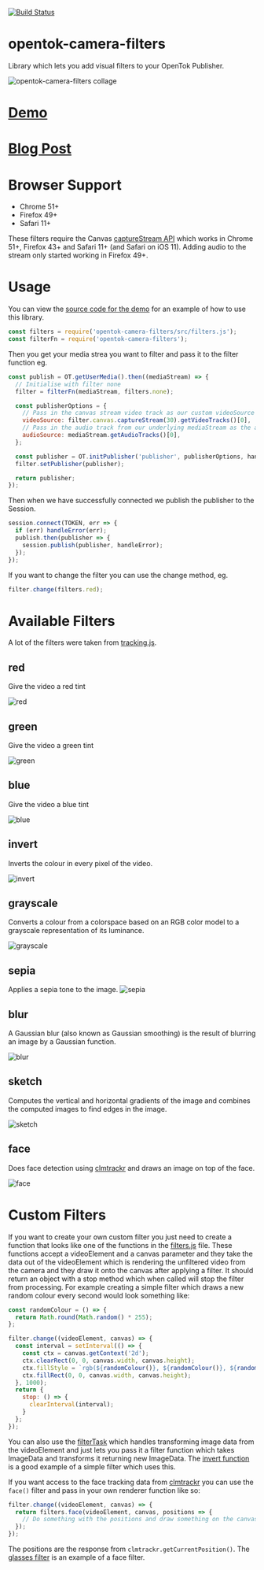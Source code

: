 [![Build Status](https://travis-ci.org/aullman/opentok-camera-filters.svg?branch=master)](https://travis-ci.org/aullman/opentok-camera-filters)

# opentok-camera-filters
Library which lets you add visual filters to your OpenTok Publisher.

![opentok-camera-filters collage](https://github.com/aullman/opentok-camera-filters/raw/master/images/Collage.png)

# [Demo](https://aullman.github.io/opentok-camera-filters/)

# [Blog Post](http://www.tokbox.com/blog/camera-filters-in-opentok-for-web/)

# Browser Support

* Chrome 51+
* Firefox 49+
* Safari 11+

These filters require the Canvas [captureStream API](https://developer.mozilla.org/en-US/docs/Web/API/HTMLCanvasElement/captureStream) which works in Chrome 51+, Firefox 43+ and Safari 11+ (and Safari on iOS 11). Adding audio to the stream only started working in Firefox 49+.

# Usage

You can view the [source code for the demo](https://github.com/aullman/opentok-camera-filters/blob/gh-pages/src/demo.js) for an example of how to use this library.

```javascript
const filters = require('opentok-camera-filters/src/filters.js');
const filterFn = require('opentok-camera-filters');
```

Then you get your media strea you want to filter and pass it to the filter function eg.

```javascript
const publish = OT.getUserMedia().then((mediaStream) => {
  // Initialise with filter none
  filter = filterFn(mediaStream, filters.none);

  const publisherOptions = {
    // Pass in the canvas stream video track as our custom videoSource
    videoSource: filter.canvas.captureStream(30).getVideoTracks()[0],
    // Pass in the audio track from our underlying mediaStream as the audioSource
    audioSource: mediaStream.getAudioTracks()[0],
  };

  const publisher = OT.initPublisher('publisher', publisherOptions, handleError);
  filter.setPublisher(publisher);

  return publisher;
});
```

Then when we have successfully connected we publish the publisher to the Session.

```javascript
session.connect(TOKEN, err => {
  if (err) handleError(err);
  publish.then(publisher => {
    session.publish(publisher, handleError);
  });
});
```

If you want to change the filter you can use the change method, eg.

```javascript
filter.change(filters.red);
```

# Available Filters

A lot of the filters were taken from [tracking.js](https://trackingjs.com).

## red
Give the video a red tint

![red](https://github.com/aullman/opentok-camera-filters/raw/master/images/red.png)

## green
Give the video a green tint

![green](https://github.com/aullman/opentok-camera-filters/raw/master/images/green.png)

## blue
Give the video a blue tint

![blue](https://github.com/aullman/opentok-camera-filters/raw/master/images/blue.png)


## invert
Inverts the colour in every pixel of the video.

![invert](https://github.com/aullman/opentok-camera-filters/raw/master/images/invert.png)

## grayscale
Converts a colour from a colorspace based on an RGB color model to a grayscale representation of its luminance.

![grayscale](https://github.com/aullman/opentok-camera-filters/raw/master/images/grayscale.png)

## sepia

Applies a sepia tone to the image.
![sepia](https://github.com/aullman/opentok-camera-filters/raw/master/images/sepia.png)

## blur
A Gaussian blur (also known as Gaussian smoothing) is the result of blurring an image by a Gaussian function.

![blur](https://github.com/aullman/opentok-camera-filters/raw/master/images/blur.png)

## sketch
Computes the vertical and horizontal gradients of the image and combines the computed images to find edges in the image.

![sketch](https://github.com/aullman/opentok-camera-filters/raw/master/images/sketch.png)

## face
Does face detection using [clmtrackr](https://github.com/auduno/clmtrackr) and draws an image on top of the face.

![face](https://github.com/aullman/opentok-camera-filters/raw/master/images/face.png)

# Custom Filters

If you want to create your own custom filter you just need to create a function that looks like one of the functions in the [filters.js](src/filters.js) file. These functions accept a videoElement and a canvas parameter and they take the data out of the videoElement which is rendering the unfiltered video from the camera and they draw it onto the canvas after applying a filter. It should return an object with a stop method which when called will stop the filter from processing. For example creating a simple filter which draws a new random colour every second would look something like:

```javascript
const randomColour = () => {
  return Math.round(Math.random() * 255);
};

filter.change((videoElement, canvas) => {
  const interval = setInterval(() => {
    const ctx = canvas.getContext('2d');
    ctx.clearRect(0, 0, canvas.width, canvas.height);
    ctx.fillStyle = `rgb(${randomColour()}, ${randomColour()}, ${randomColour()})`;
    ctx.fillRect(0, 0, canvas.width, canvas.height);
  }, 1000);
  return {
    stop: () => {
      clearInterval(interval);
    }
  };
});
```

You can also use the [filterTask](src/filterTask.js) which handles transforming image data from the videoElement and just lets you pass it a filter function which takes ImageData and transforms it returning new ImageData. The [invert function](https://github.com/aullman/opentok-camera-filters/blob/a845d2f4eec8a8a6bea86c3a785ef089656d861f/src/filters.js#L92) is a good example of a simple filter which uses this.

If you want access to the face tracking data from [clmtrackr](https://github.com/auduno/clmtrackr) you can use the `face()` filter and pass in your own renderer function like so:

```javascript
filter.change((videoElement, canvas) => {
  return filters.face(videoElement, canvas, positions => {
    // Do something with the positions and draw something on the canvas
  });
});
```

The positions are the response from `clmtrackr.getCurrentPosition()`. The [glasses filter](https://github.com/aullman/opentok-camera-filters/blob/master/src/filters.js#L115) is an example of a face filter.
